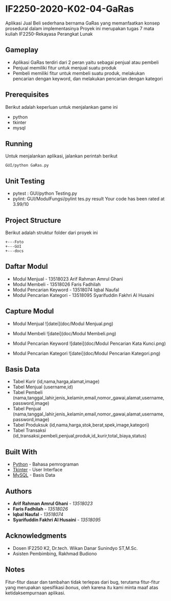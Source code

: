 # IF2250-2020-K02-04-GaRas
Aplikasi Jual Beli sederhana bernama GaRas yang memanfaatkan konsep prosedural dalam implementasinya
Proyek ini merupakan tugas 7 mata kuliah IF2250-Rekayasa Perangkat Lunak

## Gameplay

* Aplikasi GaRas terdiri dari 2 peran yaitu sebagai penjual atau pembeli
* Penjual memiliki fitur untuk menjual suatu produk
* Pembeli memiliki fitur untuk membeli suatu produk, melakukan pencarian dengan keyword, dan melakukan pencarian dengan kategori

## Prerequisites

Berikut adalah keperluan untuk menjalankan game ini
* python
* tkinter
* mysql

## Running

Untuk menjalankan aplikasi, jalankan perintah berikut
```
GUI/python GaRas.py
```

## Unit Testing

* pytest : GUI/python Testing.py
* pylint: GUI/ModulFungsi/pylint tes.py result Your code has been rated at 3.99/10 

## Project Structure
Berikut adalah struktur folder dari proyek ini
```
+---Foto
+---GUI
+---docs
```
## Daftar Modul

* Modul Menjual - 13518023 Arif Rahman Amrul Ghani
* Modul Membeli - 13518026 Faris Fadhilah
* Modul Pencarian Keyword - 13518074 Iqbal Naufal
* Modul Pencarian Kategori - 13518095 Syarifuddin Fakhri Al Husaini

## Capture Modul
* Modul Menjual
![datei](doc/Modul Menjual.png)

* Modul Membeli
![datei](doc/Modul Membeli.png)

* Modul Pencarian Keyword
![datei](doc/Modul Pencarian Kata Kunci.png)

* Modul Pencarian Kategori
![datei](doc/Modul Pencarian Kategori.png)

## Basis Data

* Tabel Kurir (id,nama,harga,alamat,image)
* Tabel Menjual (username,id)
* Tabel Pembeli (nama,tanggal_lahir,jenis_kelamin,email,nomor_gawai,alamat,username,password,image)
* Tabel Penjual (nama,tanggal_lahir,jenis_kelamin,email,nomor_gawai,alamat,username,password,image)
* Tabel Produksuk (id,nama,harga,stok,berat,spek,image,kategori)
* Tabel Transaksi (id_transaksi,pembeli,penjual,produk,id_kurir,total_biaya,status)

## Built With

* [Python](https://www.python.org/) - Bahasa pemrograman
* [Tkinter](https://wiki.python.org/moin/TkInter) - User Interface
* [MySQL](https://www.mysql.com/) - Basis Data

## Authors
* **Arif Rahman Amrul Ghani** - *13518023*
* **Faris Fadhilah** - *13518026*
* **Iqbal Naufal** - *13518074*
* **Syarifuddin Fakhri Al Husaini** - *13518095*

## Acknowledgments

* Dosen IF2250 K2, Dr.tech. Wikan Danar Sunindyo ST,M.Sc.
* Asisten Pembimbing, Rakhmad Budiono

## Notes
Fitur-fitur dasar dan tambahan tidak terlepas dari bug, terutama fitur-fitur yang merupakan spesifikasi *bonus*, oleh karena itu kami minta maaf atas ketidaksempurnaan aplikasi.

